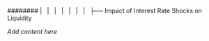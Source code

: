######## |   |   |   |   |   |   |   ├── Impact of Interest Rate Shocks on Liquidity

*Add content here*
